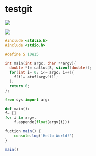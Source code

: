 # testgit
![](https://github.com/Gabriel-Marino/testgit/blob/master/safe_image.gif)

![](https://github.com/Gabriel-Marino/testgit/blob/master/square.gif)

```C
#include <stdlib.h>
#include <stdio.h>

#define S 10e15

int main(int argc, char **argv){
  double *f= calloc(S, sizeof(double));
  for(int i= 0; i<= argc; i++){
    f[i]= atof(argv[i]);
  };
  return 0;
};
```
```Python
from sys import argv

def main():
f= []
for i in argv:
    f.appende(float(argv[i]))
```
```JavaScript
fuction main() {
    console.log('Hello World!')
}

main()
```
